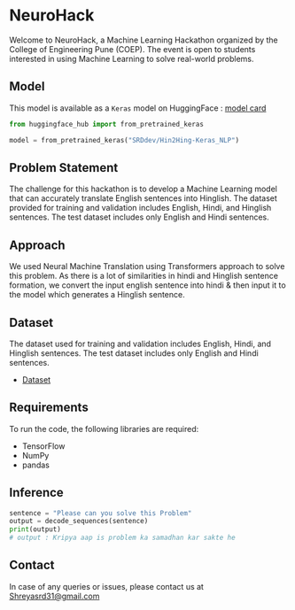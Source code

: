 # NeuroHack
Welcome to NeuroHack, a Machine Learning Hackathon organized by the College of Engineering Pune (COEP). The event is open to students interested in using Machine Learning to solve real-world problems.

## Model
This model is available as a `Keras` model on HuggingFace : [model card](https://huggingface.co/SRDdev/Hin2Hing-Keras_NLP)
```python
from huggingface_hub import from_pretrained_keras

model = from_pretrained_keras("SRDdev/Hin2Hing-Keras_NLP")
```

## Problem Statement
The challenge for this hackathon is to develop a Machine Learning model that can accurately translate English sentences into Hinglish. The dataset provided for training and validation includes English, Hindi, and Hinglish sentences. The test dataset includes only English and Hindi sentences.

## Approach
We used Neural Machine Translation using Transformers approach to solve this problem. As there is a lot of similarities in hindi and Hinglish sentence formation, we convert the input english sentence into hindi & then input it to the model which generates a Hinglish sentence.

## Dataset
The dataset used for training and validation includes English, Hindi, and Hinglish sentences. The test dataset includes only English and Hindi sentences.
- [Dataset](https://www.kaggle.com/competitions/neurohack/data?select=NeuroHack)

## Requirements
To run the code, the following libraries are required:

- TensorFlow
- NumPy
- pandas

## Inference

```python
sentence = "Please can you solve this Problem"
output = decode_sequences(sentence)
print(output)
# output : Kripya aap is problem ka samadhan kar sakte he
```

## Contact
In case of any queries or issues, please contact us at Shreyasrd31@gmail.com
